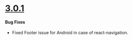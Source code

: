 # [3.0.1](http://gitstrap.com/strapmobile/EcommercePro/tags/v3.0.1)

#### Bug Fixes

- Fixed Footer issue for Android in case of react-navigation.
